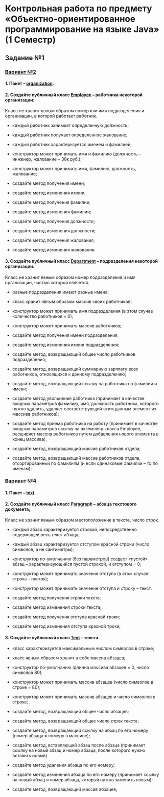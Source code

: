# Контрольная работа по предмету «Объектно-ориентированное программирование на языке Java» (1 Семестр)

## Задание №1

### [Вариант №2](https://github.com/gusenov/organization-java/)

#### 1. Пакет – [organization](https://github.com/gusenov/organization-java/tree/master/src/main/java/organization/). 

#### 2. Создайте публичный класс [Employee](https://github.com/gusenov/organization-java/tree/master/src/main/java/organization/Employee.java) – работника некоторой организации: 

Класс не хранит явным образом номер или имя подразделения и организации, в которой работает работник. 

- каждый работник занимает определенную должность; 

- каждый работник получает определенное жалование; 

- каждый работник характеризуется именем и фамилией; 

- конструктор может принимать имя и фамилию (должность – инженер, жалование – 30к руб.); 

- конструктор может принимать имя, фамилию, должность, жалование; 

- создайте метод получения имени; 

- создайте метод изменения имени; 

- создайте метод получения фамилии; 

- создайте метод изменения фамилии; 

- создайте метод получения должности; 

- создайте метод изменения должности; 

- создайте метод получения жалования; 

- создайте метод изменения жалования. 

#### 3. Создайте публичный класс [Department](https://github.com/gusenov/organization-java/tree/master/src/main/java/organization/Department.java) – подразделения некоторой организации. 

Класс не хранит явным образом номер подразделения и имя организации, частью которой является. 

- разные подразделения имеют разные имена; 

- класс хранит явным образом массив своих работников; 

- конструктор может принимать имя подразделения (в этом случае количество работников = 0); 

- конструктор может принимать массив работников; 

- создайте метод получения имени подразделения; 

- создайте метод изменения имени подразделения; 

- создайте метод, возвращающий общее число работников подразделения; 

- создайте метод, возвращающий суммарную зарплату всех работников, относящихся к данному подразделению; 

- создайте метод, возвращающий ссылку на работника по фамилии и имени; 

- создайте метод увольнения работника (принимает в качестве входных параметров фамилию,  имя,  должность  работника,  которого  нужно  удалить,  удаляет соответствующий этим данным элемент из массива работников); 

- создайте  метод  приема  работника  на  работу  (принимает  в  качестве  входных параметров  ссылку  на  экземпляр  класса  Employee,  расширяет  массив  работников путем добавления нового элемента в конец массива); 

- создайте метод, возвращающий массив работников отдела; 

- создайте метод, возвращающий массив работников отдела, отсортированный по фамилиям (и если одинаковые фамилии – то по именам); 

### Вариант №4

#### 1. Пакет – [text](src/main/java/text/). 

#### 2. Создайте публичный класс [Paragraph](src/main/java/text/Paragraph.java) – абзаца текстового документа; 

Класс не хранит явным образом местоположение в тексте, число строк. 

- каждый  абзац  характеризуется  строкой,  непосредственно  содержащей  весь  текст абзаца; 

- каждый  абзац  характеризуется  отступом  красной  строки  (число  символов,  а  не сантиметры); 

- конструктор  по-умолчанию  (без  параметров)  создает  «пустой»  абзац  – характеризующийся пустой строкой, и отступом = 0; 

- конструктор может принимать значение отступа (в этом случае строка – пустая); 

- конструктор может принимать значение отступа и строку – текст. 

- создайте метод получения строки текста; 

- создайте метод изменения строки текста; 

- создайте метод получения отступа красной троки; 

- создайте метод изменения отступа красной троки; 

#### 3. Создайте публичный класс [Text](src/main/java/text/Text.java) – текста. 

- класс характеризуется максимальным числом символов в строке; 

- класс явным образом хранит в себе массив абзацев; 

- конструктор по-умолчанию (длинна массива абзацев = 0, число символов 80); 

- конструктор может принимать массив абзацев (число символов в строке = 80); 

- конструктор может принимать массив абзацев и число символов в строке; 

- создайте метод, возвращающий общее число абзацев; 

- создайте метод, возвращающий общее число строк текста; 

- создайте  метод,  возвращающий  ссылку  на  абзац  по  его  номеру  (номер  абзаца  = номеру в массиве); 

- создайте  метод,  вставляющий  абзац  после  абзаца  (принимает  ссылку  на  новый абзац и номер абзаца, после которого нужно вставить новый) 

- создайте метод удаления абзаца по его номеру; 

- создайте  метод  изменения  абзаца  по  его  номеру  (принимает  ссылку  на  новый абзац и номер абзаца, который нужно заменить новым); 

- создайте метод, возвращающий массив абзацев; 
